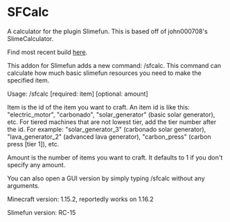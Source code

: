 # SFCalc
A calculator for the plugin Slimefun. This is based off of john000708's SlimeCalculator.

Find most recent build [here](https://thebusybiscuit.github.io/builds).

This addon for Slimefun adds a new command: /sfcalc. This command can calculate how much basic slimefun resources you need to make the specified item.

Usage: /sfcalc [required: item] [optional: amount]

Item is the id of the item you want to craft. An item id is like this: "electric_motor", "carbonado", "solar_generator" (basic solar generator), etc. For tiered machines that are not lowest tier, add the tier number after the id. For example: "solar_generator_3" (carbonado solar generator), "lava_generator_2" (advanced lava generator), "carbon_press" (carbon press [tier 1]), etc.

Amount is the number of items you want to craft. It defaults to 1 if you don't specify any amount.

You can also open a GUI version by simply typing /sfcalc without any arguments.

Minecraft version: 1.15.2, reportedly works on 1.16.2

Slimefun version: RC-15
